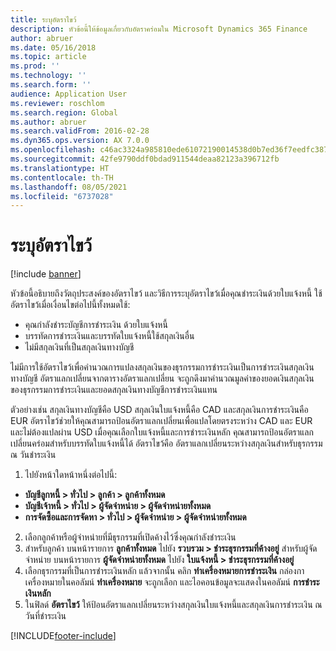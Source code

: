 ```yaml
---
title: ระบุอัตราไขว้
description: หัวข้อนี้ให้ข้อมูลเกี่ยวกับอัตราคร่อมใน Microsoft Dynamics 365 Finance
author: abruer
ms.date: 05/16/2018
ms.topic: article
ms.prod: ''
ms.technology: ''
ms.search.form: ''
audience: Application User
ms.reviewer: roschlom
ms.search.region: Global
ms.author: abruer
ms.search.validFrom: 2016-02-28
ms.dyn365.ops.version: AX 7.0.0
ms.openlocfilehash: c46ac3324a985810ede61072190014538d0b7ed36f7eedfc387468619cc88cb2
ms.sourcegitcommit: 42fe9790ddf0bdad911544deaa82123a396712fb
ms.translationtype: HT
ms.contentlocale: th-TH
ms.lasthandoff: 08/05/2021
ms.locfileid: "6737028"
---
```

# <a name="specify-the-cross-rate"></a>ระบุอัตราไขว้

[!include [banner](../includes/banner.md)]

หัวข้อนี้อธิบายถึงวัตถุประสงค์ของอัตราไขว้ และวิธีการระบุอัตราไขว้เมื่อคุณชำระเงินด้วยใบแจ้งหนี้  ใช้อัตราไขว้เมื่อเงื่อนไขต่อไปนี้ทั้งหมดใช้: 
-   คุณกำลังชำระบัญชีการชำระเงิน ด้วยใบแจ้งหนี้ 
-   บรรทัดการชำระเงินและบรรทัดใบแจ้งหนี้ใช้สกุลเงินอื่น 
-   ไม่มีสกุลเงินที่เป็นสกุลเงินทางบัญชี 

ไม่มีการใช้อัตราไขว้เพื่อคำนวณการแปลงสกุลเงินของธุรกรรมการชำระเงินเป็นการชำระเงินสกุลเงินทางบัญชี อัตราแลกเปลี่ยนจากตารางอัตราแลกเปลี่ยน จะถูกดึงมาคำนวณมูลค่าของยอดเงินสกุลเงินของธุรกรรมการชำระเงินและยอดสกุลเงินทางบัญชีการชำระเงินแทน 

ตัวอย่างเช่น สกุลเงินทางบัญชีคือ USD สกุลเงินใบแจ้งหนี้คือ CAD และสกุลเงินการชำระเงินคือ EUR  อัตราไขว้ช่วยให้คุณสามารถป้อนอัตราแลกเปลี่ยนเพื่อแปลโดยตรงระหว่าง CAD และ EUR และไม่ต้องแปลผ่าน USD เมื่อคุณเลือกใบแจ้งหนี้และการชำระเงินหลัก คุณสามารถป้อนอัตราแลกเปลี่ยนคร่อมสำหรับบรรทัดใบแจ้งหนี้ได้  อัตราไขว้คือ อัตราแลกเปลี่ยนระหว่างสกุลเงินสำหรับธุรกรรม ณ วันชำระเงิน

1.  ไปยังหน้าใดหน้าหนึ่งต่อไปนี้:
- **บัญชีลูกหนี้ > ทั่วไป > ลูกค้า > ลูกค้าทั้งหมด** 
- **บัญชีเจ้าหนี้ > ทั่วไป > ผู้จัดจำหน่าย > ผู้จัดจำหน่ายทั้งหมด** 
- **การจัดซื้อและการจัดหา > ทั่วไป > ผู้จัดจำหน่าย > ผู้จัดจำหน่ายทั้งหมด**
2.  เลือกลูกค้าหรือผู้จำหน่ายที่มีธุรกรรมที่เปิดค้างไว้ซึ่งคุณกำลังชำระเงิน 
3.  สำหรับลูกค้า บนหน้ารายการ **ลูกค้าทั้งหมด** ไปยัง **รวบรวม > ชำระธุรกรรมที่ค้างอยู่** สำหรับผู้จัดจำหน่าย บนหน้ารายการ **ผู้จัดจำหน่ายทั้งหมด** ไปยัง **ใบแจ้งหนี้ > ชำระธุรกรรมที่ค้างอยู่** 
4.  เลือกธุรกรรมที่เป็นการชำระเงินหลัก แล้วจากนั้น คลิก **ทำเครื่องหมายการชำระเงิน** กล่องกาเครื่องหมายในคอลัมน์ **ทำเครื่องหมาย** จะถูกเลือก และไอคอนข้อมูลจะแสดงในคอลัมน์ **การชำระเงินหลัก** 
5.  ในฟิลด์ **อัตราไขว้** ให้ป้อนอัตราแลกเปลี่ยนระหว่างสกุลเงินใบแจ้งหนี้และสกุลเงินการชำระเงิน ณ วันที่ชำระเงิน 


[!INCLUDE[footer-include](../../includes/footer-banner.md)]